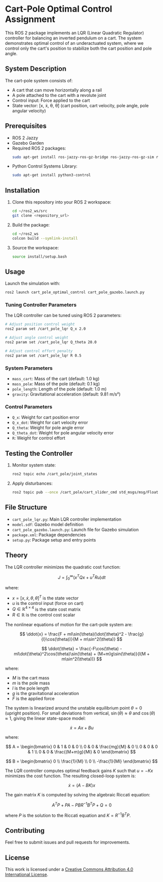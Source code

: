 # Cart-Pole Optimal Control Assignment

This ROS 2 package implements an LQR (Linear Quadratic Regulator) controller for balancing an inverted pendulum on a cart. The system demonstrates optimal control of an underactuated system, where we control only the cart's position to stabilize both the cart position and pole angle.

## System Description

The cart-pole system consists of:
- A cart that can move horizontally along a rail
- A pole attached to the cart with a revolute joint
- Control input: Force applied to the cart
- State vector: [x, ẋ, θ, θ̇] (cart position, cart velocity, pole angle, pole angular velocity)

## Prerequisites

- ROS 2 Jazzy
- Gazebo Garden
- Required ROS 2 packages:
  ```bash
  sudo apt-get install ros-jazzy-ros-gz-bridge ros-jazzy-ros-gz-sim ros-jazzy-ros-gz-interfaces
  ```
- Python Control Systems Library:
  ```bash
  sudo apt-get install python3-control
  ```

## Installation

1. Clone this repository into your ROS 2 workspace:
   ```bash
   cd ~/ros2_ws/src
   git clone <repository_url>
   ```

2. Build the package:
   ```bash
   cd ~/ros2_ws
   colcon build --symlink-install
   ```

3. Source the workspace:
   ```bash
   source install/setup.bash
   ```

## Usage

Launch the simulation with:
```bash
ros2 launch cart_pole_optimal_control cart_pole_gazebo.launch.py
```

### Tuning Controller Parameters

The LQR controller can be tuned using ROS 2 parameters:
```bash
# Adjust position control weight
ros2 param set /cart_pole_lqr Q_x 2.0

# Adjust angle control weight
ros2 param set /cart_pole_lqr Q_theta 20.0

# Adjust control effort penalty
ros2 param set /cart_pole_lqr R 0.5
```

### System Parameters
- `mass_cart`: Mass of the cart (default: 1.0 kg)
- `mass_pole`: Mass of the pole (default: 0.1 kg)
- `pole_length`: Length of the pole (default: 1.0 m)
- `gravity`: Gravitational acceleration (default: 9.81 m/s²)

### Control Parameters
- `Q_x`: Weight for cart position error
- `Q_x_dot`: Weight for cart velocity error
- `Q_theta`: Weight for pole angle error
- `Q_theta_dot`: Weight for pole angular velocity error
- `R`: Weight for control effort

## Testing the Controller

1. Monitor system state:
   ```bash
   ros2 topic echo /cart_pole/joint_states
   ```

2. Apply disturbances:
   ```bash
   ros2 topic pub --once /cart_pole/cart_slider_cmd std_msgs/msg/Float64 "data: 10.0"
   ```

## File Structure

- `cart_pole_lqr.py`: Main LQR controller implementation
- `model.sdf`: Gazebo model definition
- `cart_pole_gazebo.launch.py`: Launch file for Gazebo simulation
- `package.xml`: Package dependencies
- `setup.py`: Package setup and entry points

## Theory

The LQR controller minimizes the quadratic cost function:

$$ J = \int_{0}^{\infty} (x^T Q x + u^T R u) dt $$

where:
- $x = [x, \dot{x}, \theta, \dot{\theta}]^T$ is the state vector
- $u$ is the control input (force on cart)
- $Q \in \mathbb{R}^{4\times4}$ is the state cost matrix
- $R \in \mathbb{R}$ is the control cost scalar

The nonlinear equations of motion for the cart-pole system are:

$$ \ddot{x} = \frac{F + ml\sin(\theta)(\dot{\theta}^2 - \frac{g}{l}\cos(\theta))}{M + m\sin^2(\theta)} $$

$$ \ddot{\theta} = \frac{-F\cos(\theta) - ml\dot{\theta}^2\cos(\theta)\sin(\theta) + (M+m)g\sin(\theta)}{l(M + m\sin^2(\theta))} $$

where:
- $M$ is the cart mass
- $m$ is the pole mass
- $l$ is the pole length
- $g$ is the gravitational acceleration
- $F$ is the applied force

The system is linearized around the unstable equilibrium point $\theta = 0$ (upright position). For small deviations from vertical, $\sin(\theta) \approx \theta$ and $\cos(\theta) \approx 1$, giving the linear state-space model:

$$ \dot{x} = Ax + Bu $$

where:

$$ A = \begin{bmatrix} 
0 & 1 & 0 & 0 \\
0 & 0 & \frac{mg}{M} & 0 \\
0 & 0 & 0 & 1 \\
0 & 0 & \frac{(M+m)g}{Ml} & 0
\end{bmatrix} $$

$$ B = \begin{bmatrix}
0 \\
\frac{1}{M} \\
0 \\
-\frac{1}{Ml}
\end{bmatrix} $$

The LQR controller computes optimal feedback gains $K$ such that $u = -Kx$ minimizes the cost function. The resulting closed-loop system is:

$$ \dot{x} = (A - BK)x $$

The gain matrix $K$ is computed by solving the algebraic Riccati equation:

$$ A^T P + PA - PBR^{-1}B^T P + Q = 0 $$

where $P$ is the solution to the Riccati equation and $K = R^{-1}B^T P$.

## Contributing

Feel free to submit issues and pull requests for improvements.

## License

This work is licensed under a [Creative Commons Attribution 4.0 International License](http://creativecommons.org/licenses/by/4.0/). 